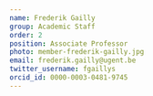 ```yaml
---
name: Frederik Gailly
group: Academic Staff
order: 2
position: Associate Professor
photo: member-frederik-gailly.jpg
email: frederik.gailly@ugent.be
twitter_username: fgaillys
orcid_id: 0000-0003-0481-9745
---
```

